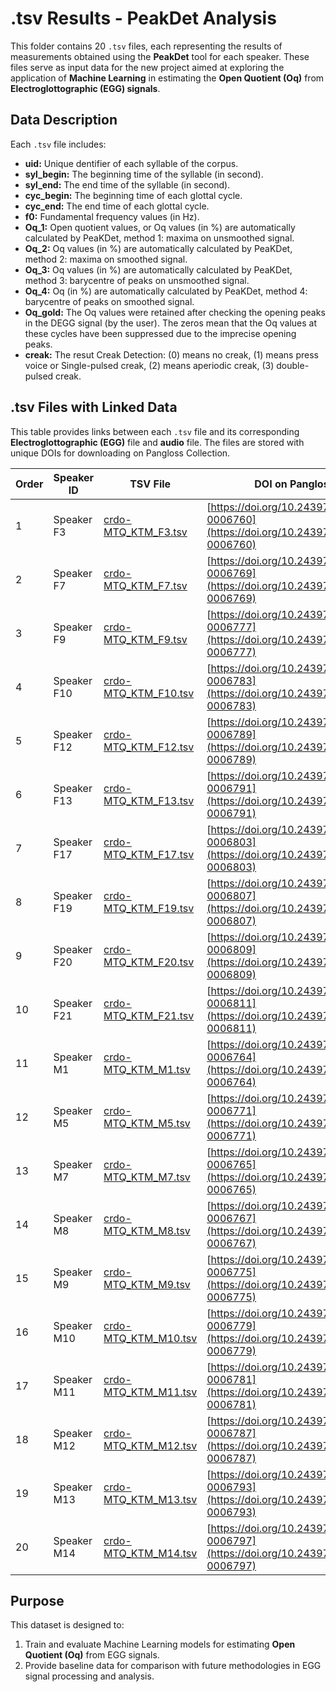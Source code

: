 # .tsv Results - PeakDet Analysis

This folder contains 20 `.tsv` files, each representing the results of measurements obtained using the **PeakDet** tool for each speaker. These files serve as input data for the new project aimed at exploring the application of **Machine Learning** in estimating the **Open Quotient (Oq)** from **Electroglottographic (EGG) signals**.

## Data Description

Each `.tsv` file includes:
- **uid:** Unique dentifier of each syllable of the corpus.
- **syl_begin:** The beginning time of the syllable (in second).
- **syl_end:** The end time of the syllable (in second).
- **cyc_begin:** The beginning time of each glottal cycle.
- **cyc_end:** The end time of each glottal cycle.  
- **f0:** Fundamental frequency values (in Hz).
- **Oq_1:** Open quotient values, or Oq values (in %) are automatically calculated by PeaKDet, method 1: maxima on unsmoothed signal.
- **Oq_2:** Oq values (in %) are automatically calculated by PeaKDet, method 2: maxima on smoothed signal.
- **Oq_3:** Oq values (in %) are automatically calculated by PeaKDet, method 3: barycentre of peaks on unsmoothed signal.
- **Oq_4:** Oq (in %) are automatically calculated by PeaKDet, method 4: barycentre of peaks on smoothed signal.
- **Oq_gold:** The Oq values were retained after checking the opening peaks in the DEGG signal (by the user). The zeros mean that the Oq values at these cycles have been suppressed due to the imprecise opening peaks.
- **creak:** The resut Creak Detection: (0) means no creak, (1) means press voice or Single-pulsed creak, (2) means aperiodic creak, (3) double-pulsed creak.

## .tsv Files with Linked Data

This table provides links between each `.tsv` file and its corresponding **Electroglottographic (EGG)** file and **audio** file. The files are stored with unique DOIs for downloading on Pangloss Collection.

|Order| Speaker ID  | TSV File             | DOI on Pangloss                                       |                              
|-----|-------------|----------------------|-------------------------------------------------------|
|1| Speaker F3  | [crdo-MTQ_KTM_F3.tsv](./crdo-MTQ_KTM_F3.tsv) | [https://doi.org/10.24397/pangloss-0006760](https://doi.org/10.24397/pangloss-0006760) | 
|2| Speaker F7  | [crdo-MTQ_KTM_F7.tsv](./crdo-MTQ_KTM_F7.tsv) | [https://doi.org/10.24397/pangloss-0006769](https://doi.org/10.24397/pangloss-0006769) | 
|3| Speaker F9  | [crdo-MTQ_KTM_F9.tsv](./crdo-MTQ_KTM_F9.tsv) | [https://doi.org/10.24397/pangloss-0006777](https://doi.org/10.24397/pangloss-0006777) | 
|4| Speaker F10 | [crdo-MTQ_KTM_F10.tsv](./crdo-MTQ_KTM_F10.tsv) | [https://doi.org/10.24397/pangloss-0006783](https://doi.org/10.24397/pangloss-0006783) | 
|5| Speaker F12 | [crdo-MTQ_KTM_F12.tsv](./crdo-MTQ_KTM_F12.tsv) | [https://doi.org/10.24397/pangloss-0006789](https://doi.org/10.24397/pangloss-0006789) | 
|6| Speaker F13 | [crdo-MTQ_KTM_F13.tsv](./crdo-MTQ_KTM_F13.tsv) | [https://doi.org/10.24397/pangloss-0006791](https://doi.org/10.24397/pangloss-0006791) |
|7| Speaker F17 | [crdo-MTQ_KTM_F17.tsv](./crdo-MTQ_KTM_F17.tsv) | [https://doi.org/10.24397/pangloss-0006803](https://doi.org/10.24397/pangloss-0006803) | 
|8| Speaker F19 | [crdo-MTQ_KTM_F19.tsv](./crdo-MTQ_KTM_F19.tsv) | [https://doi.org/10.24397/pangloss-0006807](https://doi.org/10.24397/pangloss-0006807) | 
|9| Speaker F20 | [crdo-MTQ_KTM_F20.tsv](./crdo-MTQ_KTM_F20.tsv) | [https://doi.org/10.24397/pangloss-0006809](https://doi.org/10.24397/pangloss-0006809) | 
|10| Speaker F21| [crdo-MTQ_KTM_F21.tsv](./crdo-MTQ_KTM_F21.tsv) | [https://doi.org/10.24397/pangloss-0006811](https://doi.org/10.24397/pangloss-0006811) | 
|11| Speaker M1 | [crdo-MTQ_KTM_M1.tsv](./crdo-MTQ_KTM_M1.tsv) | [https://doi.org/10.24397/pangloss-0006764](https://doi.org/10.24397/pangloss-0006764) | 
|12| Speaker M5 | [crdo-MTQ_KTM_M5.tsv](./crdo-MTQ_KTM_M5.tsv) | [https://doi.org/10.24397/pangloss-0006771](https://doi.org/10.24397/pangloss-0006771) |
|13| Speaker M7 | [crdo-MTQ_KTM_M7.tsv](./crdo-MTQ_KTM_M7.tsv) | [https://doi.org/10.24397/pangloss-0006765](https://doi.org/10.24397/pangloss-0006765) | 
|14| Speaker M8 | [crdo-MTQ_KTM_M8.tsv](./crdo-MTQ_KTM_M8.tsv) | [https://doi.org/10.24397/pangloss-0006767](https://doi.org/10.24397/pangloss-0006767) | 
|15| Speaker M9 | [crdo-MTQ_KTM_M9.tsv](./crdo-MTQ_KTM_M9.tsv) | [https://doi.org/10.24397/pangloss-0006775](https://doi.org/10.24397/pangloss-0006775) | 
|16| Speaker M10| [crdo-MTQ_KTM_M10.tsv](./crdo-MTQ_KTM_M10.tsv) | [https://doi.org/10.24397/pangloss-0006779](https://doi.org/10.24397/pangloss-0006779) | 
|17| Speaker M11| [crdo-MTQ_KTM_M11.tsv](./crdo-MTQ_KTM_M11.tsv) | [https://doi.org/10.24397/pangloss-0006781](https://doi.org/10.24397/pangloss-0006781) | 
|18| Speaker M12| [crdo-MTQ_KTM_M12.tsv](./crdo-MTQ_KTM_M12.tsv) | [https://doi.org/10.24397/pangloss-0006787](https://doi.org/10.24397/pangloss-0006787) |
|19| Speaker M13| [crdo-MTQ_KTM_M13.tsv](./crdo-MTQ_KTM_M13.tsv) | [https://doi.org/10.24397/pangloss-0006793](https://doi.org/10.24397/pangloss-0006793) | 
|20| Speaker M14| [crdo-MTQ_KTM_M14.tsv](./crdo-MTQ_KTM_M14.tsv) | [https://doi.org/10.24397/pangloss-0006797](https://doi.org/10.24397/pangloss-0006797) |


## Purpose

This dataset is designed to:
1. Train and evaluate Machine Learning models for estimating **Open Quotient (Oq)** from EGG signals.
2. Provide baseline data for comparison with future methodologies in EGG signal processing and analysis.
